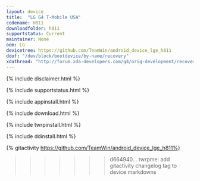 ```yaml
---
layout: device
title:  "LG G4 T-Mobile USA"
codename: H811
downloadfolder: h811
supportstatus: Current
maintainer: None
oem: LG
devicetree: https://github.com/TeamWin/android_device_lge_h811
ddof: "/dev/block/bootdevice/by-name/recovery"
xdathread: "http://forum.xda-developers.com/g4/orig-development/recovery-twrp-2-8-6-0-touch-recovery-t3125859"
---
```


{% include disclaimer.html %}

{% include supportstatus.html %}

{% include appinstall.html %}

{% include download.html %}

{% include twrpinstall.html %}

{% include ddinstall.html %}

{% gitactivity  https://github.com/TeamWin/android_device_lge_h811%}
>>>>>>> d664940... twrpme: add gitactivity changelog tag to device markdowns
